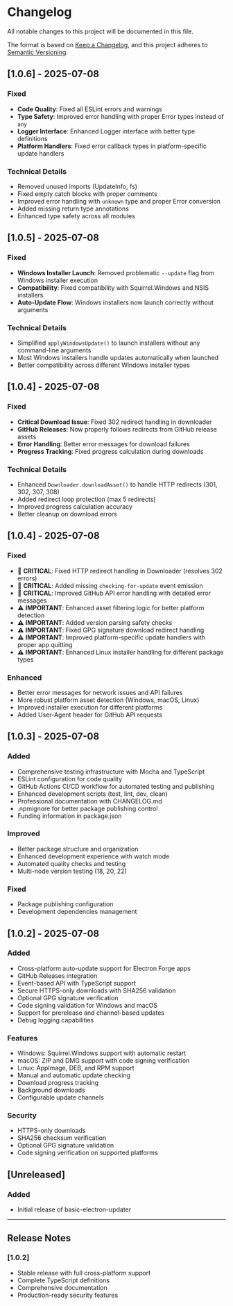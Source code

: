 # Changelog

All notable changes to this project will be documented in this file.

The format is based on [Keep a Changelog](https://keepachangelog.com/en/1.0.0/),
and this project adheres to [Semantic Versioning](https://semver.org/spec/v2.0.0.html).

## [1.0.6] - 2025-07-08

### Fixed
- **Code Quality**: Fixed all ESLint errors and warnings
- **Type Safety**: Improved error handling with proper Error types instead of `any`
- **Logger Interface**: Enhanced Logger interface with better type definitions
- **Platform Handlers**: Fixed error callback types in platform-specific update handlers

### Technical Details
- Removed unused imports (UpdateInfo, fs)
- Fixed empty catch blocks with proper comments
- Improved error handling with `unknown` type and proper Error conversion
- Added missing return type annotations
- Enhanced type safety across all modules

## [1.0.5] - 2025-07-08

### Fixed
- **Windows Installer Launch**: Removed problematic `--update` flag from Windows installer execution
- **Compatibility**: Fixed compatibility with Squirrel.Windows and NSIS installers
- **Auto-Update Flow**: Windows installers now launch correctly without arguments

### Technical Details
- Simplified `applyWindowsUpdate()` to launch installers without any command-line arguments
- Most Windows installers handle updates automatically when launched
- Better compatibility across different Windows installer types

## [1.0.4] - 2025-07-08

### Fixed
- **Critical Download Issue**: Fixed 302 redirect handling in downloader
- **GitHub Releases**: Now properly follows redirects from GitHub release assets
- **Error Handling**: Better error messages for download failures
- **Progress Tracking**: Fixed progress calculation during downloads

### Technical Details
- Enhanced `Downloader.downloadAsset()` to handle HTTP redirects (301, 302, 307, 308)
- Added redirect loop protection (max 5 redirects)
- Improved progress calculation accuracy
- Better cleanup on download errors

## [1.0.4] - 2025-07-08

### Fixed
- 🚨 **CRITICAL**: Fixed HTTP redirect handling in Downloader (resolves 302 errors)
- 🚨 **CRITICAL**: Added missing `checking-for-update` event emission
- 🚨 **CRITICAL**: Improved GitHub API error handling with detailed error messages
- ⚠️ **IMPORTANT**: Enhanced asset filtering logic for better platform detection
- ⚠️ **IMPORTANT**: Added version parsing safety checks
- ⚠️ **IMPORTANT**: Fixed GPG signature download redirect handling
- ⚠️ **IMPORTANT**: Improved platform-specific update handlers with proper app quitting
- ⚠️ **IMPORTANT**: Enhanced Linux installer handling for different package types

### Enhanced
- Better error messages for network issues and API failures
- More robust platform asset detection (Windows, macOS, Linux)
- Improved installer execution for different platforms
- Added User-Agent header for GitHub API requests

## [1.0.3] - 2025-07-08

### Added
- Comprehensive testing infrastructure with Mocha and TypeScript
- ESLint configuration for code quality
- GitHub Actions CI/CD workflow for automated testing and publishing
- Enhanced development scripts (test, lint, dev, clean)
- Professional documentation with CHANGELOG.md
- .npmignore for better package publishing control
- Funding information in package.json

### Improved
- Better package structure and organization
- Enhanced development experience with watch mode
- Automated quality checks and testing
- Multi-node version testing (18, 20, 22)

### Fixed
- Package publishing configuration
- Development dependencies management

## [1.0.2] - 2025-07-08

### Added
- Cross-platform auto-update support for Electron Forge apps
- GitHub Releases integration
- Event-based API with TypeScript support
- Secure HTTPS-only downloads with SHA256 validation
- Optional GPG signature verification
- Code signing validation for Windows and macOS
- Support for prerelease and channel-based updates
- Debug logging capabilities

### Features
- Windows: Squirrel.Windows support with automatic restart
- macOS: ZIP and DMG support with code signing verification
- Linux: AppImage, DEB, and RPM support
- Manual and automatic update checking
- Download progress tracking
- Background downloads
- Configurable update channels

### Security
- HTTPS-only downloads
- SHA256 checksum verification
- Optional GPG signature validation
- Code signing verification on supported platforms

## [Unreleased]

### Added
- Initial release of basic-electron-updater

---

## Release Notes

### [1.0.2]
- Stable release with full cross-platform support
- Complete TypeScript definitions
- Comprehensive documentation
- Production-ready security features
